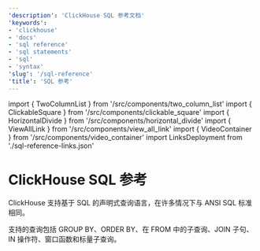 ```yaml
---
'description': 'ClickHouse SQL 参考文档'
'keywords':
- 'clickhouse'
- 'docs'
- 'sql reference'
- 'sql statements'
- 'sql'
- 'syntax'
'slug': '/sql-reference'
'title': 'SQL 参考'
---
```


import { TwoColumnList } from '/src/components/two_column_list'
import { ClickableSquare } from '/src/components/clickable_square'
import { HorizontalDivide } from '/src/components/horizontal_divide'
import { ViewAllLink } from '/src/components/view_all_link'
import { VideoContainer } from '/src/components/video_container'
import LinksDeployment from './sql-reference-links.json'


# ClickHouse SQL 参考

ClickHouse 支持基于 SQL 的声明式查询语言，在许多情况下与 ANSI SQL 标准相同。

支持的查询包括 GROUP BY、ORDER BY、在 FROM 中的子查询、JOIN 子句、IN 操作符、窗口函数和标量子查询。

<HorizontalDivide />

<TwoColumnList items={LinksDeployment} />
